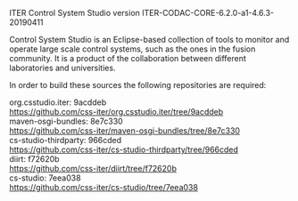ITER Control System Studio version ITER-CODAC-CORE-6.2.0-a1-4.6.3-20190411

Control System Studio is an Eclipse-based collection of tools
to monitor and operate large scale control systems, such as the
ones in the fusion community. It is a product of the collaboration
between different laboratories and universities.

In order to build these sources the following repositories are required:

org.csstudio.iter: 9acddeb  
<https://github.com/css-iter/org.csstudio.iter/tree/9acddeb>  
maven-osgi-bundles: 8e7c330  
<https://github.com/css-iter/maven-osgi-bundles/tree/8e7c330>  
cs-studio-thirdparty: 966cded  
<https://github.com/css-iter/cs-studio-thirdparty/tree/966cded>  
diirt: f72620b  
<https://github.com/css-iter/diirt/tree/f72620b>  
cs-studio: 7eea038  
<https://github.com/css-iter/cs-studio/tree/7eea038>  
